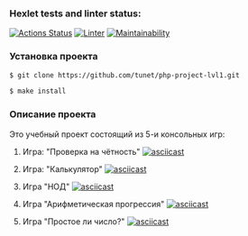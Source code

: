 ### Hexlet tests and linter status:
[![Actions Status](https://github.com/tunet/php-project-lvl1/workflows/hexlet-check/badge.svg)](https://github.com/tunet/php-project-lvl1/actions)
[![Linter](https://github.com/tunet/php-project-lvl1/workflows/lint/badge.svg)](https://github.com/tunet/php-project-lvl1/actions)
[![Maintainability](https://api.codeclimate.com/v1/badges/a99a88d28ad37a79dbf6/maintainability)](https://codeclimate.com/github/tunet/php-project-lvl1/maintainability)

### Установка проекта

```bash
$ git clone https://github.com/tunet/php-project-lvl1.git
```
```bash
$ make install
```

### Описание проекта

Это учебный проект состоящий из 5-и консольных игр:

1. Игра: "Проверка на чётность"
[![asciicast](https://asciinema.org/a/399183.svg)](https://asciinema.org/a/399183)

2. Игра: "Калькулятор"
[![asciicast](https://asciinema.org/a/409779.svg)](https://asciinema.org/a/409779)

3. Игра "НОД"
[![asciicast](https://asciinema.org/a/409854.svg)](https://asciinema.org/a/409854)

4. Игра "Арифметическая прогрессия"
[![asciicast](https://asciinema.org/a/409866.svg)](https://asciinema.org/a/409866)

5. Игра "Простое ли число?"
[![asciicast](https://asciinema.org/a/409871.svg)](https://asciinema.org/a/409871)

